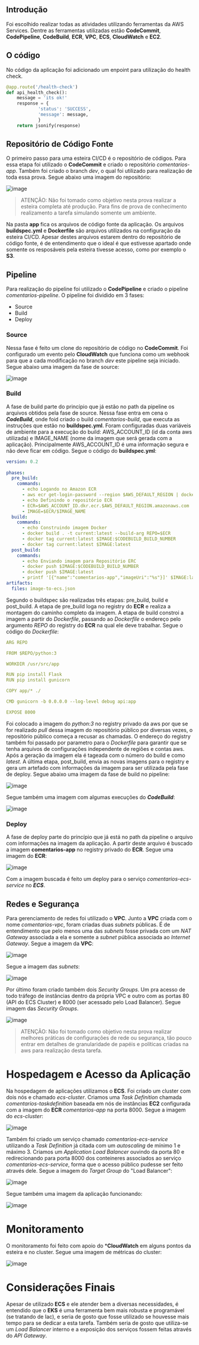 ## Introdução

Foi escolhido realizar todas as atividades utilizando ferramentas da AWS Services. Dentre as ferramentas utilizadas estão **CodeCommit**, **CodePipeline**, **CodeBuild**, **ECR**, **VPC**, **ECS**, **CloudWatch** e **EC2**.

## O código

No código da aplicação foi adicionado um enpoint para utilização do health check.

```python
@app.route('/health-check')
def api_health_check():
    message = 'its ok!'
    response = {
            'status': 'SUCCESS',
            'message': message,
            }
    return jsonify(response)
```


## Repositório de Código Fonte

O primeiro passo para uma esteira CI/CD é o repositório de códigos. Para essa etapa foi utilizado o **CodeCommit** e criado o repositório *comentarios-app*. Também foi criado o branch *dev*, o qual foi utilizado para realização de toda essa prova. Segue abaixo uma imagem do repositório:

![image](https://user-images.githubusercontent.com/8555820/124117838-f81abd80-da46-11eb-94bb-45e955db83e9.png)

> ATENÇÃO: Não foi tomado como objetivo nesta prova realizar a esteira completa até produção. Para fins de prova de conhecimento realizamento a tarefa simulando somente um ambiente.

Na pasta **app** fica os arquivos de código fonte da aplicação. Os arquivos **buildspec.yml** e **Dockerfile** são arquivos utilizados na configuração da esteira CI/CD. Apesar destes arquivos estarem dentro do repositório de código fonte, é de entendimento que o ideal é que estivesse apartado onde somente os resposáveis pela esteira tivesse acesso, como por exemplo o **S3**.

## Pipeline

Para realização do pipeline foi utilizado o **CodePipeline** e criado o pipeline *comentarios-pipeline*. O pipeline foi dividido em 3 fases:

* Source
* Build
* Deploy

### Source

Nessa fase é feito um clone do repositório de código no **CodeCommit**. Foi configurado um evento pelo **CloudWatch** que funciona como um webhook para que a cada modificação no branch *dev* este pipeline seja iniciado. Segue abaixo uma imagem da fase de source:

![image](https://user-images.githubusercontent.com/8555820/124122474-82195500-da4c-11eb-8f31-f82ce21d1ea4.png)

### Build

A fase de build parte do princípio que já estão no path da pipeline os arquivos obtidos pela fase de source. Nessa fase entra em cena o ***CodeBuild***, onde foid criado o build *comentarios-build*, que executa as instruções que estão no **buildspec.yml**. Foram configuradas duas variáveis de ambiente para a execução do build: AWS_ACCOUNT_ID (id da conta aws utilizada) e IMAGE_NAME (nome da imagem que será gerada com a aplicação). Principalmente AWS_ACCOUNT_ID é uma informação segura e não deve ficar em código. Segue o código do **buildspec.yml**:

```yaml
version: 0.2
    
phases:
  pre_build:
    commands:
      - echo Logando no Amazon ECR
      - aws ecr get-login-password --region $AWS_DEFAULT_REGION | docker login --username AWS --password-stdin $AWS_ACCOUNT_ID.dkr.ecr.$AWS_DEFAULT_REGION.amazonaws.com
      - echo Definindo o repositório ECR
      - ECR=$AWS_ACCOUNT_ID.dkr.ecr.$AWS_DEFAULT_REGION.amazonaws.com
      - IMAGE=$ECR/$IMAGE_NAME
  build:
    commands:
      - echo Construindo imagem Docker
      - docker build . -t current:latest --build-arg REPO=$ECR
      - docker tag current:latest $IMAGE:$CODEBUILD_BUILD_NUMBER
      - docker tag current:latest $IMAGE:latest
  post_build:
    commands:
      - echo Enviando imagem para Repositório ERC
      - docker push $IMAGE:$CODEBUILD_BUILD_NUMBER
      - docker push $IMAGE:latest
      - printf '[{"name":"comentarios-app","imageUri":"%s"}]' $IMAGE:latest > image-to-ecs.json
artifacts:
  files: image-to-ecs.json
```

Segundo o buildspec são realizadas três etapas: pre_build, build e post_build. A etapa de pre_build loga no registry do **ECR** e realiza a montagem do caminho completo da imagem. A etapa de build constroi a imagem a partir do *Dockerfile*, passando ao *Dockerfile* o endereço pelo argumento *REPO* do registry do **ECR** na qual ele deve trabalhar. Segue o código do *Dockerfile*:

```yaml
ARG REPO

FROM $REPO/python:3

WORKDIR /usr/src/app

RUN pip install Flask
RUN pip install gunicorn

COPY app/* ./

CMD gunicorn -b 0.0.0.0 --log-level debug api:app

EXPOSE 8000
```

Foi colocado a imagem do *python:3* no registry privado da aws por que se for realizado *pull* dessa imagem do repositório público por diversas vezes, o repositório público começa a recusar as chamadas. O endereço do registry também foi passado por parametro para o *Dockerfile* para garantir que se tenha arquivos de configurações independente de regiões e contas aws. Após a geração da imagem ela é tageada com o número do build e como *latest*. A última etapa, post_build, envia as novas imagens para o registry e gera um artefado com informações da imagem para ser utilizada pela fase de deploy. Segue abaixo uma imagem da fase de build no pipeline:

![image](https://user-images.githubusercontent.com/8555820/124125353-e5f14d00-da4f-11eb-8add-0690185fa03b.png)

Segue também uma imagem com algumas execuções do ***CodeBuild***:

![image](https://user-images.githubusercontent.com/8555820/124125695-4e402e80-da50-11eb-99b0-2fd861a0e43e.png)


### Deploy

A fase de deploy parte do princípio que já está no path da pipeline o arquivo com informações na imagem da aplicação. A partir deste arquivo é buscado a imagem **comentarios-app** no registry privado do **ECR**. Segue uma imagem do **ECR**:

![image](https://user-images.githubusercontent.com/8555820/124126750-62386000-da51-11eb-9965-734f0233b7bd.png)

Com a imagem buscada é feito um deploy para o serviço *comentarios-ecs-service* no ***ECS***.

## Redes e Segurança

Para gerenciamento de redes foi utilizado o **VPC**. Junto a **VPC** criada com o nome *comentarios-vpc*, foram criadas duas *subnets* públicas. É de entendimento que pelo menos uma das *subnets* fosse privada com um *NAT Gateway* associada a ela e somente a *subnet* pública associada ao *Internet Gateway*. Segue a imagem da **VPC**:

![image](https://user-images.githubusercontent.com/8555820/124129078-cc520480-da53-11eb-99dd-da02b0585cc6.png)


Segue a imagem das *subnets*:

![image](https://user-images.githubusercontent.com/8555820/124128887-957bee80-da53-11eb-886b-7468b3542d0f.png)

Por último foram criado também dois *Security Groups*. Um pra acesso de todo tráfego de instâncias dentro da própria VPC e outro com as portas 80 (API do ECS Cluster) e 8000 (ser acessado pelo Load Balancer). Segue imagem das *Security Groups*.

![image](https://user-images.githubusercontent.com/8555820/124129364-19ce7180-da54-11eb-8ade-ddf07af66e15.png)

> ATENÇÃO: Não foi tomado como objetivo nesta prova realizar melhores práticas de configurações de rede ou segurança, tão pouco entrar em detalhes de granularidade de papéis e políticas criadas na aws para realização desta tarefa.


# Hospedagem e Acesso da Aplicação

Na hospedagem de aplicações utilizamos o **ECS**. Foi criado um cluster com dois nós e chamado *ecs-cluster*. Criamos uma *Task Definition* chamada *comentarios-taskdefinition* baseada em nós de instâncias **EC2** configurada com a imagem do **ECR** *comentarios-app* na porta 8000. Segue a imagem do *ecs-cluster*:

![image](https://user-images.githubusercontent.com/8555820/124130440-299a8580-da55-11eb-8c77-2bad18c2b710.png)

Também foi criado um serviço chamado *comentarios-ecs-service* utilizando a *Task Definition* já citada com um *autoscaling* de mínimo 1 e máximo 3. Criamos um *Application Load Balancer* ouvindo da porta 80 e redirecionando para porta 8000 dos conteineres associados ao serviço *comentarios-ecs-service*, forma que o acesso público pudesse ser feito através dele. Segue a imagem do *Target Group* do "Load Balancer":

![image](https://user-images.githubusercontent.com/8555820/124131645-631fc080-da56-11eb-8824-400f5b9d8c25.png)

Segue também uma imagem da aplicação funcionando:

![image](https://user-images.githubusercontent.com/8555820/124131859-95c9b900-da56-11eb-96d8-1396c909c6e6.png)


# Monitoramento

O monitoramento foi feito com apoio do ***CloudWatch** em alguns pontos da esteira e no cluster. Segue uma imagem de métricas do cluster:

![image](https://user-images.githubusercontent.com/8555820/124132854-9f075580-da57-11eb-9868-0f109a53fdec.png)


# Considerações Finais

Apesar de utilizado **ECS** e ele atender bem a diversas necessidades, é entendido que o **EKS** é uma ferramenta bem mais robusta e programável (se tratando de Iac), e seria de gosto que fosse utilizado se houvesse mais tempo para se dedicar a esta tarefa. Também seria de gosto que utiliza-se um *Load Balancer* interno e a exposição dos serviços fossem feitas através do *API Gateway*.


